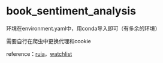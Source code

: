 # book_sentiment_analysis

环境在environment.yaml中，用conda导入即可（有多余的环境）

需要自行在爬虫中更换代理和cookie



reference：[ruia](https://github.com/howie6879/ruia)，[watchlist](https://github.com/greyli/watchlist)